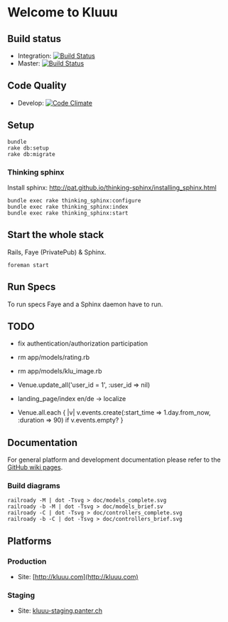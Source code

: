 Welcome to Kluuu
================

## Build status

* Integration: [![Build Status](https://circleci.com/gh/munen/voicerepublic_dev/tree/develop.png?circle-token=8ebbe8b002c7556614695f94dd6bd0e92ec532de
)](https://circleci.com/gh/munen/KluuU/tree/integration)
* Master: [![Build Status](https://circleci.com/gh/munen/voicerepublic_dev/tree/master.png?circle-token=8ebbe8b002c7556614695f94dd6bd0e92ec532de
)](https://circleci.com/gh/munen/KluuU/tree/master)

## Code Quality

* Develop: [![Code Climate](https://codeclimate.com/repos/52d695526956802e2600897b/badges/d72650afa4aea3392af9/gpa.png)](https://codeclimate.com/repos/52d695526956802e2600897b/feed)


Setup
-----

    bundle
    rake db:setup
    rake db:migrate

### Thinking sphinx

Install sphinx: http://pat.github.io/thinking-sphinx/installing_sphinx.html

    bundle exec rake thinking_sphinx:configure
    bundle exec rake thinking_sphinx:index
    bundle exec rake thinking_sphinx:start


Start the whole stack
---------------------

Rails, Faye (PrivatePub) & Sphinx.

    foreman start
    

Run Specs
---------

To run specs Faye and a Sphinx daemon have to run.


TODO
----

* fix authentication/authorization participation

* rm app/models/rating.rb
* rm app/models/klu_image.rb
* Venue.update_all('user_id = 1', :user_id => nil)
* landing_page/index en/de -> localize
* Venue.all.each { |v| v.events.create(:start_time => 1.day.from_now, :duration => 90) if v.events.empty? }




## Documentation

For general platform and development documentation please refer to the
[GitHub wiki pages](https://github.com/munen/kluuu/wiki).

### Build diagrams

    railroady -M | dot -Tsvg > doc/models_complete.svg
    railroady -b -M | dot -Tsvg > doc/models_brief.sv
    railroady -C | dot -Tsvg > doc/controllers_complete.svg
    railroady -b -C | dot -Tsvg > doc/controllers_brief.svg


## Platforms

### Production

* Site: [http://kluuu.com](http://kluuu.com)

### Staging

* Site: [kluuu-staging.panter.ch](kluuu-staging.panter.ch)

